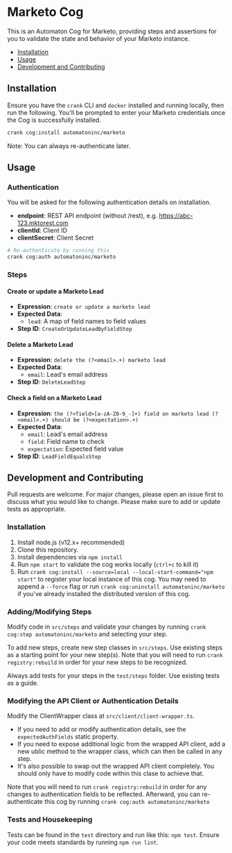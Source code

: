 # Marketo Cog

This is an Automaton Cog for Marketo, providing steps and assertions for you to
validate the state and behavior of your Marketo instance.

* [Installation](#installation)
* [Usage](#usage)
* [Development and Contributing](#development-and-contributing)

## Installation

Ensure you have the `crank` CLI and `docker` installed and running locally,
then run the following.  You'll be prompted to enter your Marketo credentials
once the Cog is successfully installed.

```bash
crank cog:install automatoninc/marketo
```

Note: You can always re-authenticate later.

## Usage

### Authentication
<!-- authenticationDetails -->
You will be asked for the following authentication details on installation.

- **endpoint**: REST API endpoint (without /rest), e.g. https://abc-123.mktorest.com
- **clientId**: Client ID
- **clientSecret**: Client Secret

```bash
# Re-authenticate by running this
crank cog:auth automatoninc/marketo
```
<!-- authenticationDetailsEnd -->

### Steps
<!-- stepDetails -->
<h4 id="CreateOrUpdateLeadByFieldStep">Create or update a Marketo Lead</h4>

- **Expression**: `create or update a marketo lead`
- **Expected Data**:
  - `lead`: A map of field names to field values
- **Step ID**: `CreateOrUpdateLeadByFieldStep`

<h4 id="DeleteLeadStep">Delete a Marketo Lead</h4>

- **Expression**: `delete the (?<email>.+) marketo lead`
- **Expected Data**:
  - `email`: Lead's email address
- **Step ID**: `DeleteLeadStep`

<h4 id="LeadFieldEqualsStep">Check a field on a Marketo Lead</h4>

- **Expression**: `the (?<field>[a-zA-Z0-9_-]+) field on marketo lead (?<email>.+) should be (?<expectation>.+)`
- **Expected Data**:
  - `email`: Lead's email address
  - `field`: Field name to check
  - `expectation`: Expected field value
- **Step ID**: `LeadFieldEqualsStep`
<!-- stepDetailsEnd -->

## Development and Contributing
Pull requests are welcome. For major changes, please open an issue first to
discuss what you would like to change. Please make sure to add or update tests
as appropriate.

### Installation

1. Install node.js (v12.x+ recommended)
2. Clone this repository.
3. Install dependencies via `npm install`
4. Run `npm start` to validate the cog works locally (`ctrl+c` to kill it)
5. Run `crank cog:install --source=local --local-start-command="npm start"` to
   register your local instance of this cog. You may need to append a `--force`
   flag or run `crank cog:uninstall automatoninc/marketo` if you've already
   installed the distributed version of this cog.

### Adding/Modifying Steps
Modify code in `src/steps` and validate your changes by running
`crank cog:step automatoninc/marketo` and selecting your step.

To add new steps, create new step classes in `src/steps`. Use existing steps as
a starting point for your new step(s). Note that you will need to run
`crank registry:rebuild` in order for your new steps to be recognized.

Always add tests for your steps in the `test/steps` folder. Use existing tests
as a guide.

### Modifying the API Client or Authentication Details
Modify the ClientWrapper class at `src/client/client-wrapper.ts`.

- If you need to add or modify authentication details, see the
  `expectedAuthFields` static property.
- If you need to expose additional logic from the wrapped API client, add a new
  ublic method to the wrapper class, which can then be called in any step.
- It's also possible to swap out the wrapped API client completely. You should
  only have to modify code within this clase to achieve that.

Note that you will need to run `crank registry:rebuild` in order for any
changes to authentication fields to be reflected. Afterward, you can
re-authenticate this cog by running `crank cog:auth automatoninc/marketo`

### Tests and Housekeeping
Tests can be found in the `test` directory and run like this: `npm test`.
Ensure your code meets standards by running `npm run lint`.

